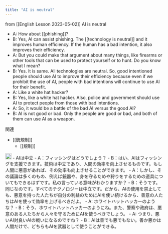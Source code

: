 ```yaml
---
title: "AI is neutral"
---
```


from [[English Lesson 2023-05-02]]
AI is neutral
- A: How about [[phishing]]?
- B: Yes, AI can assist phishing. The [[technology is neutral]] and it improves human efficiency. If the human has a bad intention, it also improves their efficiency.
- A: But you could make that argument about many things, like firearms or other tools that can be used to protect yourself or to hunt. Do you know what I mean?
- B: Yes. It is same. All technologies are neutral. So, good intentioned people should use AI to improve their efficiency because even if we prohibit the use of AI, people with bad intentions will continue to use AI for their benefit.
- A: Like a white hat hacker?
- B: Yes, like a white hat hacker. Also, police and government should use AI to protect people from those with bad intentions.
- A: So, it would be a battle of the bad AI versus the good AI?
- B: AI is not good or bad. Only the people are good or bad, and both of them can use AI as a weapon.

関連
- [[銃規制]]
    - [[規制]]

<img src='https://scrapbox.io/api/pages/nishio/enjabelow/icon' alt='enjabelow.icon' height="19.5"/>
- AIは中立
- A：フィッシングはどうでしょう？
- B：はい、AIはフィッシングを支援できます。技術は中立であり、人間の効率を向上させるものです。もし人間に悪意があれば、その効率も向上させることができます。
- A：しかし、その議論は多くのもの、例えば銃器や、身を守るためや狩りをするための道具についてもできるはずです。私の言っている意味がわかりますか？
- B：そうです。同じなのです。すべてのテクノロジーは中立です。だから、AIの使用を禁止しても、悪意を持った人たちが自分の利益のためにAIを使い続けるから、善意の人たちはAIを使って効率を上げるべきだよ。
- A: ホワイトハットハッカーのような？
- B：そう、ホワイトハットハッカーのようにね。また、警察や政府は、悪意のある人たちから人々を守るためにAIを使うべきでしょう。
- A: つまり、悪いAI対良いAIの戦いになるのですね？
- B：AIは善でも悪でもない。善か悪かは人間だけで、どちらもAIを武器として使うことができる。
